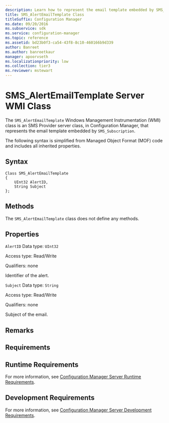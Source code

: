 ```yaml
---
description: Learn how to represent the email template embedded by SMS_Subscription using SMS_AlertEmailTemplate.
title: SMS_AlertEmailTemplate Class
titleSuffix: Configuration Manager
ms.date: 09/20/2016
ms.subservice: sdk
ms.service: configuration-manager
ms.topic: reference
ms.assetid: bd23b0f3-ca54-43f8-8c10-460166b9d339
author: Banreet
ms.author: banreetkaur
manager: apoorvseth
ms.localizationpriority: low
ms.collection: tier3
ms.reviewer: mstewart
---
```

# SMS_AlertEmailTemplate Server WMI Class
The `SMS_AlertEmailTemplate` Windows Management Instrumentation (WMI) class is an SMS Provider server class, in Configuration Manager, that represents the email template embedded by `SMS_Subscription`.

 The following syntax is simplified from Managed Object Format (MOF) code and includes all inherited properties.

## Syntax

```
Class SMS_AlertEmailTemplate
{
    UInt32 AlertID,
    String Subject
};
```

## Methods
 The `SMS_AlertEmailTemplate` class does not define any methods.

## Properties
 `AlertID`
 Data type: `UInt32`

 Access type: Read/Write

 Qualifiers: none

 Identifier of the alert.

 `Subject`
 Data type: `String`

 Access type: Read/Write

 Qualifiers: none

 Subject of the email.

## Remarks

## Requirements

## Runtime Requirements
 For more information, see [Configuration Manager Server Runtime Requirements](../../../../../develop/core/reqs/server-runtime-requirements.md).

## Development Requirements
 For more information, see [Configuration Manager Server Development Requirements](../../../../../develop/core/reqs/server-development-requirements.md).
